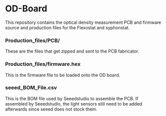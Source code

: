 # OD-Board
This repository contains the optical density measurement PCB and firmware source
 and production files for the Flexostat and syphonstat.

### Production_files/PCB/
These are the files that get zipped and sent to the PCB fabricator.

### Production_files/firmware.hex
This is the firmware file to be loaded onto the OD board.  

### seeed_BOM_File.csv
This is the BOM file used by Seeedstudio to assemble the PCB.  If assembled by
Seeedstudio, the light sensors still need to be added afterwards since seeed
does not stock them.
